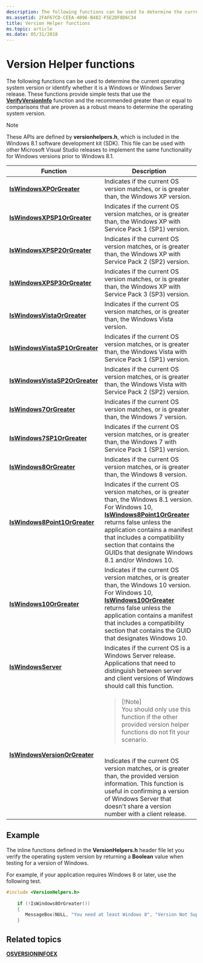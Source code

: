 ```yaml
---
description: The following functions can be used to determine the current operating system version or identify whether it is a Windows or Windows Server release.
ms.assetid: 2FAF67CD-CEEA-4096-B482-F5E2DF8D6C34
title: Version Helper functions
ms.topic: article
ms.date: 05/31/2018
---
```


# Version Helper functions

The following functions can be used to determine the current operating system version or identify whether it is a Windows or Windows Server release. These functions provide simple tests that use the [**VerifyVersionInfo**](/windows/desktop/api/Winbase/nf-winbase-verifyversioninfoa) function and the recommended greater than or equal to comparisons that are proven as a robust means to determine the operating system version.

> [!Note]  
> These APIs are defined by **versionhelpers.h**, which is included in the Windows 8.1 software development kit (SDK). This file can be used with other Microsoft Visual Studio releases to implement the same functionality for Windows versions prior to Windows 8.1.

 



<table>
<colgroup>
<col style="width: 50%" />
<col style="width: 50%" />
</colgroup>
<thead>
<tr class="header">
<th>Function</th>
<th>Description</th>
</tr>
</thead>
<tbody>
<tr class="odd">
<td><a href="/windows/desktop/api/VersionHelpers/nf-versionhelpers-iswindowsxporgreater"><strong>IsWindowsXPOrGreater</strong></a></td>
<td>Indicates if the current OS version matches, or is greater than, the Windows XP version.<br/></td>
</tr>
<tr class="even">
<td><a href="/windows/desktop/api/VersionHelpers/nf-versionhelpers-iswindowsxpsp1orgreater"><strong>IsWindowsXPSP1OrGreater</strong></a></td>
<td>Indicates if the current OS version matches, or is greater than, the Windows XP with Service Pack 1 (SP1) version.<br/></td>
</tr>
<tr class="odd">
<td><a href="/windows/desktop/api/VersionHelpers/nf-versionhelpers-iswindowsxpsp2orgreater"><strong>IsWindowsXPSP2OrGreater</strong></a></td>
<td>Indicates if the current OS version matches, or is greater than, the Windows XP with Service Pack 2 (SP2) version.<br/></td>
</tr>
<tr class="even">
<td><a href="/windows/desktop/api/VersionHelpers/nf-versionhelpers-iswindowsxpsp3orgreater"><strong>IsWindowsXPSP3OrGreater</strong></a></td>
<td>Indicates if the current OS version matches, or is greater than, the Windows XP with Service Pack 3 (SP3) version.<br/></td>
</tr>
<tr class="odd">
<td><a href="/windows/desktop/api/VersionHelpers/nf-versionhelpers-iswindowsvistaorgreater"><strong>IsWindowsVistaOrGreater</strong></a></td>
<td>Indicates if the current OS version matches, or is greater than, the Windows Vista version.<br/></td>
</tr>
<tr class="even">
<td><a href="/windows/desktop/api/VersionHelpers/nf-versionhelpers-iswindowsvistasp1orgreater"><strong>IsWindowsVistaSP1OrGreater</strong></a></td>
<td>Indicates if the current OS version matches, or is greater than, the Windows Vista with Service Pack 1 (SP1) version.<br/></td>
</tr>
<tr class="odd">
<td><a href="/windows/desktop/api/VersionHelpers/nf-versionhelpers-iswindowsvistasp2orgreater"><strong>IsWindowsVistaSP2OrGreater</strong></a></td>
<td>Indicates if the current OS version matches, or is greater than, the Windows Vista with Service Pack 2 (SP2) version.<br/></td>
</tr>
<tr class="even">
<td><a href="/windows/desktop/api/VersionHelpers/nf-versionhelpers-iswindows7orgreater"><strong>IsWindows7OrGreater</strong></a></td>
<td>Indicates if the current OS version matches, or is greater than, the Windows 7 version.<br/></td>
</tr>
<tr class="odd">
<td><a href="/windows/desktop/api/VersionHelpers/nf-versionhelpers-iswindows7sp1orgreater"><strong>IsWindows7SP1OrGreater</strong></a></td>
<td>Indicates if the current OS version matches, or is greater than, the Windows 7 with Service Pack 1 (SP1) version.<br/></td>
</tr>
<tr class="even">
<td><a href="/windows/desktop/api/VersionHelpers/nf-versionhelpers-iswindows8orgreater"><strong>IsWindows8OrGreater</strong></a></td>
<td>Indicates if the current OS version matches, or is greater than, the Windows 8 version.<br/></td>
</tr>
<tr class="odd">
<td><a href="/windows/desktop/api/VersionHelpers/nf-versionhelpers-iswindows8point1orgreater"><strong>IsWindows8Point1OrGreater</strong></a></td>
<td>Indicates if the current OS version matches, or is greater than, the Windows 8.1 version.<br/> For Windows 10, <a href="/windows/desktop/api/VersionHelpers/nf-versionhelpers-iswindows8point1orgreater"><strong>IsWindows8Point1OrGreater</strong></a> returns false unless the application contains a manifest that includes a compatibility section that contains the GUIDs that designate Windows 8.1 and/or Windows 10.<br/></td>
</tr>
<tr class="even">
<td><a href="/windows/desktop/api/VersionHelpers/nf-versionhelpers-iswindows10orgreater"><strong>IsWindows10OrGreater</strong></a></td>
<td>Indicates if the current OS version matches, or is greater than, the Windows 10 version.<br/> For Windows 10, <a href="/windows/desktop/api/VersionHelpers/nf-versionhelpers-iswindows10orgreater"><strong>IsWindows10OrGreater</strong></a> returns false unless the application contains a manifest that includes a compatibility section that contains the GUID that designates Windows 10.<br/></td>
</tr>
<tr class="odd">
<td><a href="/windows/desktop/api/VersionHelpers/nf-versionhelpers-iswindowsserver"><strong>IsWindowsServer</strong></a></td>
<td>Indicates if the current OS is a Windows Server release. Applications that need to distinguish between server and client versions of Windows should call this function.<br/></td>
</tr>
<tr class="even">
<td><a href="/windows/desktop/api/VersionHelpers/nf-versionhelpers-iswindowsversionorgreater"><strong>IsWindowsVersionOrGreater</strong></a></td>
<td><blockquote>
[!Note]<br />
You should only use this function if the other provided version helper functions do not fit your scenario.
</blockquote>
<br/> Indicates if the current OS version matches, or is greater than, the provided version information. This function is useful in confirming a version of Windows Server that doesn't share a version number with a client release.<br/></td>
</tr>
</tbody>
</table>



 

## Example

The inline functions defined in the **VersionHelpers.h** header file let you verify the operating system version by returning a **Boolean** value when testing for a version of Windows.

For example, if your application requires Windows 8 or later, use the following test.


```C++
#include <VersionHelpers.h>
 
    if (!IsWindows8OrGreater())
    {
       MessageBox(NULL, "You need at least Windows 8", "Version Not Supported", MB_OK);
    }
```



## Related topics

<dl> <dt>

[**OSVERSIONINFOEX**](/windows/desktop/api/Winnt/ns-winnt-osversioninfoexa)
</dt> </dl>

 

 




